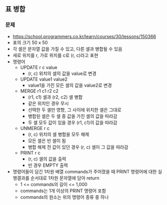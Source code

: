 ## 표 병합

### 문제

- https://school.programmers.co.kr/learn/courses/30/lessons/150366
- 표의 크기 50 x 50
- 각 셀은 문자열 값을 가질 수 있고, 다른 셀과 병합될 수 있음
- 세로 위치를 r, 가로 위치를 c로 (r, c)라고 표현
- 명령어
  - UPDATE r c value
    - (r, c) 위치의 셀의 값을 value로 변경
  - UPDATE value1 value2
    - value1을 가진 모든 셀의 값을 value2로 변경
  - MERGE r1 c1 r2 c2
    - (r1, c1) 셀과 (r2, c2) 셀 병합
    - 같은 위치인 경우 무시
    - 선택한 두 셀만 영향, 그 사이에 위치한 셀은 그대로
    - 병합된 셀은 두 셀 중 값을 가진 셀의 값을 따라감
    - 두 셀 모두 값이 있을 경우 (r1, c1)의 값을 따라감
  - UNMERGE r c
    - (r, c) 위치의 셀 병합을 모두 해제
    - 모든 셀은 빈 셀이 됨
    - 병합 해제 전 값이 있던 경우 (r, c) 셀이 그 값을 따라감
  - PRINT r c
    - (r, c) 셀의 값을 출력
    - 빈 경우 EMPTY 출력
- 명령어들이 담긴 1차원 배열 commands가 주어졌을 때 PRINT 명령어에 대한 실행결과를 순서대로 1차원 문자열에 담아 return
  - 1 <= commands의 길이 <= 1,000
  - commands는 1개 이상의 PRINT 명령어 포함
  - commands의 원소는 위의 명령어 종류 중 하나

